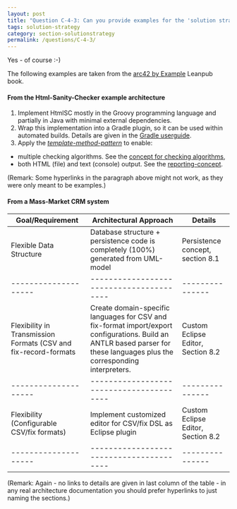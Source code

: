 ```yaml
---
layout: post
title: "Question C-4-3: Can you provide examples for the 'solution strategy'?"
tags: solution-strategy
category: section-solutionstrategy
permalink: /questions/C-4-3/
---
```


Yes - of course :-)

The following examples are taken from the [arc42 by Example](https://leanpub.com/arc42byexample) Leanpub book.

#### From the Html-Sanity-Checker example architecture

1. Implement HtmlSC mostly in the Groovy programming language and partially in Java
with minimal external dependencies.
2. Wrap this implementation into a Gradle plugin, so it can be used
within automated builds. Details are given in the
[Gradle userguide](https://docs.gradle.org/current/userguide/userguide.html).
3. Apply the [_template-method-pattern_](https://sourcemaking.com/design_patterns/template_method/)
to enable:
  * multiple checking algorithms. See the [concept for checking algorithms](),
  * both HTML (file) and text (console) output. See the [reporting-concept]().

(Remark: Some hyperlinks in the paragraph above might not work,
  as they were only meant to be examples.)


#### From a Mass-Market CRM system


|Goal/Requirement    |Architectural Approach                  |Details        |
|--------------------|----------------------------------------|---------------|
|Flexible Data Structure |Database structure + persistence code is completely (100%) generated from UML-model |Persistence concept, section 8.1 |
|--------------------|----------------------------------------|---------------|
|Flexibility in Transmission Formats (CSV and fix-record-formats |Create domain-specific languages for CSV and fix-format import/export configurations. Build an ANTLR based parser for these languages plus the corresponding interpreters. |Custom Eclipse Editor, Section 8.2 |
|--------------------|----------------------------------------|---------------|
|Flexibility (Configurable CSV/fix formats) |Implement customized editor for CSV/fix DSL as Eclipse plugin |Custom Eclipse Editor, Section 8.2  |
|--------------------|----------------------------------------|---------------|



(Remark: Again - no links to details are given in last column of the table - in any real architecture documentation you should prefer hyperlinks to just naming the sections.)
